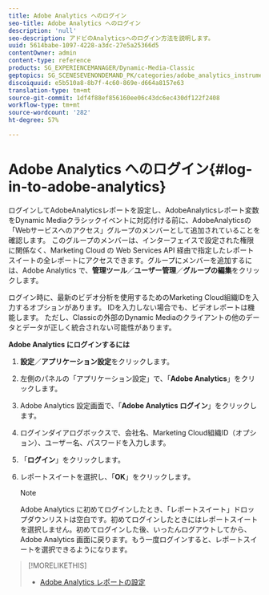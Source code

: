 ```yaml
---
title: Adobe Analytics へのログイン
seo-title: Adobe Analytics へのログイン
description: 'null'
seo-description: アドビのAnalyticsへのログイン方法を説明します。
uuid: 5614babe-1097-4228-a3dc-27e5a25366d5
contentOwner: admin
content-type: reference
products: SG_EXPERIENCEMANAGER/Dynamic-Media-Classic
geptopics: SG_SCENESEVENONDEMAND_PK/categories/adobe_analytics_instrumentation_kit
discoiquuid: e5b510a8-8b7f-4c60-869e-d664a8157e63
translation-type: tm+mt
source-git-commit: 1df4f88ef856160ee06c43dc6ec430df122f2408
workflow-type: tm+mt
source-wordcount: '282'
ht-degree: 57%

---
```



# Adobe Analytics へのログイン{#log-in-to-adobe-analytics}

ログインしてAdobeAnalyticsレポートを設定し、AdobeAnalyticsレポート変数をDynamic Mediaクラシックイベントに対応付ける前に、AdobeAnalyticsの「Webサービスへのアクセス」グループのメンバーとして追加されていることを確認します。 このグループのメンバーは、インターフェイスで設定された権限に関係なく、Marketing Cloud の Web Services API 経由で指定したレポートスイートの全レポートにアクセスできます。グループにメンバーを追加するには、Adobe Analytics で、**管理ツール**／**ユーザー管理**／**グループの編集**&#x200B;をクリックします。

ログイン時に、最新のビデオ分析を使用するためのMarketing Cloud組織IDを入力するオプションがあります。 IDを入力しない場合でも、ビデオレポートは機能します。 ただし、Classicの外部のDynamic Mediaのクライアントの他のデータとデータが正しく統合されない可能性があります。

**Adobe Analytics にログインするには**

1. **設定**／**アプリケーション設定**&#x200B;をクリックします。
1. 左側のパネルの「アプリケーション設定」で、「**Adobe Analytics**」をクリックします。
1. Adobe Analytics 設定画面で、「**Adobe Analytics ログイン**」をクリックします。
1. ログインダイアログボックスで、会社名、Marketing Cloud組織ID（オプション）、ユーザー名、パスワードを入力します。
1. 「**ログイン**」をクリックします。
1. レポートスイートを選択し、「**OK**」をクリックします。

   >[!NOTE]
   >
   >Adobe Analytics に初めてログインしたとき、「レポートスイート」ドロップダウンリストは空白です。初めてログインしたときにはレポートスイートを選択しません。初めてログインした後、いったんログアウトしてから、Adobe Analytics 画面に戻ります。もう一度ログインすると、レポートスイートを選択できるようになります。

>[!MORELIKETHIS]
>
>* [Adobe Analytics レポートの設定](configuring-analytics-reports.md#configuring_adobe_analytics_reports)

